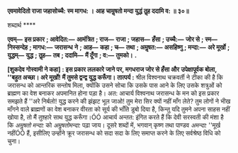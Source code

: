 **एवमावेदितो राजा जहासोच्चै: स्म मागध: ।** **आह चामॢषतो मन्दा युद्धं तॢह ददामि व: ॥ ३०॥** 

शब्दार्थ **** 

**एवम्—** **इस प्रकार** **; आवेदित:—** **आमंत्रित** **; राज—** **राजा** **; जहास—** **हँसा** **; उच्चै:—** **जोर से** **; स्म—** **निस्सन्देह** **; मागध:—** **जरासन्ध** **ने** **; आह—** **कहा** **; च—** **तथा** **; अमॢषत:—** **असहिष्णु** **; मन्दा:—** **अरे मूर्खो** **; युद्धम्—** **युद्ध** **; तॢह—** **तब** **; ददामि—** **मैं दूँगा** **; व:—** **तुमको।** **.** 

**[शुकदेव गोस्वामी ने कहा] : इस प्रकार ललकारे जाने पर, मगधराज जोर से हँसा और** **उपेक्षापूर्वक बोला, ''बहुत अच्छा। अरे मूर्खो! मैं तुमसे द्वन्द्व युद्ध करूँगा।** **तात्पर्य :** श्रील विश्वनाथ चक्रवर्ती ने टीका की है कि जरासन्ध को आन्तरिक सन्तोष मिला, क्योंकि उसने सोचा कि उसके पास आने के लिए उसके शत्रुओं को ब्राह्मण का वेश बनाकर अपमानित होना पड़ा है। अत: आचार्य विश्वनाथ जरासन्ध के मन को इस प्रकार समझते हैं ''अरे निर्बलो! युद्ध करने की झंझट भूल जाओ! तुम मेरा सिर क्यों नहीं माँग लेते? तुम लोगों ने भीख माँगने वाले ब्राह्मणों का वेश बनाकर वीरता को सूर्य की भाँति डुबो दिया है, किन्तु यदि तुमने अपना साहस नहीं खोया है, तो मैं तुश्हारे साथ युद्ध करूँगा।ÓÓ आचार्य अन्तत: इंगित करते हैं कि देवी सरस्वती की मंशा है कि *अमॢषतो मन्दा:* को *अमॢषतोमन्दा:* पढ़ा जाय। दूसरे शब्दों में, भगवान् कृष्ण तथा पाण्डव *अमन्दा:* ''मूर्ख नहींÓÓ हैं, इसीलिए उन्होंने क्रूर जरासन्ध को सदा सदा के लिए समाप्त करने के लिए सर्वश्रेष्ठ विधि को चुना।  